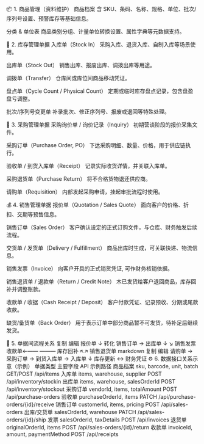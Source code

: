 📦 1. 商品管理（资料维护）
商品档案
含 SKU、条码、名称、规格、单位、批次/序列号设置、预警库存等基础信息。

分类 & 单位表
商品类别分组、计量单位转换设置、属性字典等元数据支持。

🧷 2. 库存管理单据
入库单（Stock In）
采购入库、退货入库、自制入库等场景使用。

出库单（Stock Out）
销售出库、报废出库、调拨出库等用途。

调拨单（Transfer）
仓库间或库位间商品移动凭证。

盘点单（Cycle Count / Physical Count）
定期或临时库存盘点记录，包含盘盈盘亏调整。

批次/序列号变更单
补录批次、修正序列号、报废或退回等特殊处理。

🛒 3. 采购管理单据
采购询价单 / 询价记录（Inquiry）
初期营谈阶段的报价采集文件。

采购订单（Purchase Order, PO）
下达采购明细、数量、价格，用于供应链执行。

验收单 / 到货入库单（Receipt）
记录实际收货详情，并关联入库单。

采购退货单（Purchase Return）
将不合格货物退还供应商。

请购单（Requisition）
内部发起采购申请，挂起审批流程时使用。

💰 4. 销售管理单据
报价单（Quotation / Sales Quote）
面向客户的价格、折扣、交期等预售信息。

销售订单（Sales Order）
客户确认设定的正式订购文件，与仓库、财务触发后续流程。

交货单 / 发货单（Delivery / Fulfillment）
商品出库时生成，可关联快递、物流信息。

销售发票（Invoice）
向客户开具的正式销货凭证, 可作财务核销依据。

销售退货单 / 退款单（Return / Credit Note）
木已发货给客户退回商品，库存回补并调整账款。

收款单 / 收据（Cash Receipt / Deposit）
客户付款凭证、记录预收、分期或尾款收款。

缺货/备货单（Back Order）
用于表示订单中部分商品暂不可发货，待补足后继续发货。

🔄 5. 单据间流程关系
复制
编辑
报价单
   ↓ 转化
销售订单 → 出库单
   ↓       ↘ 销售发票
收款单←—— ——— 库存回补
   ↖↗
销售退货单
markdown
复制
编辑
请购单 → 采购订单 → 到货入库单 → 入库单 
                            ↓
                   库存更新 ↔ 财务凭证
⚙️ 6. 数据接口关系示意（示例）
单据类型	主要字段	API 示例路径
商品档案	sku, barcode, unit, batch	GET/POST /api/items
入库单	items, warehouse, supplier	POST /api/inventory/stockin
出库单	items, warehouse, salesOrderId	POST /api/inventory/stockout
采购订单	vendorId, items, totalAmount	POST /api/purchase-orders
验收单	purchaseOrderId, items	PATCH /api/purchase-orders/{id}/receive
销售订单	customerId, items, pricing	POST /api/sales-orders
出库/交货单	salesOrderId, warehouse	PATCH /api/sales-orders/{id}/ship
发票	salesOrderId, taxDetails	POST /api/invoices
退货单	originalOrderId, items	POST /api/sales-orders/{id}/return
收款单	invoiceId, amount, paymentMethod	POST /api/receipts